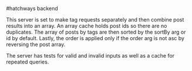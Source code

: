 #hatchways backend

This server is set to make tag requests separately and then combine post results into an array. An array cache holds post ids so there are no duplicates. The array of posts by tags are then sorted by the sortBy arg or id by default. Lastly, the order is applied only if the order arg is not asc by reversing the post array.

The server has tests for valid and invalid inputs as well as a cache for repeated queries.
